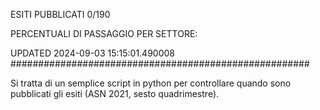 ESITI PUBBLICATI 0/190 

PERCENTUALI DI PASSAGGIO PER SETTORE:

UPDATED 2024-09-03 15:15:01.490008
###################################################### 

Si tratta di un semplice script in python per controllare quando sono pubblicati gli esiti (ASN 2021, sesto quadrimestre).

